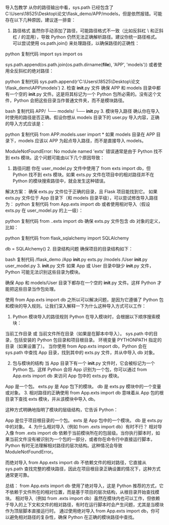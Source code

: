 导入包教学
从你的路径输出中看，sys.path 已经包含了 C:\\Users\\18525\\Desktop\\论文\\flask_demo/APP/models，但是依然报错。可能存在以下几种原因，建议逐一排查：

1. 路径格式
虽然你手动添加了路径，可能路径格式不一致（比如反斜杠 \ 和正斜杠 / 的混用），导致 Python 仍然无法正确解析路径。建议你统一路径格式。可以尝试使用 os.path.join() 来处理路径，以确保路径的正确性：

python
复制代码
import sys
import os

sys.path.append(os.path.join(os.path.dirname(__file__), 'APP', 'models'))
或者使用全反斜杠的绝对路径：

python
复制代码
sys.path.append(r'C:\Users\18525\Desktop\论文\flask_demo\APP\models')
2. 检查 __init__.py 文件
确保 APP 和 models 目录中都有一个空的 __init__.py 文件。这是将其标记为一个 Python 包所必需的。没有这个文件，Python 会把这些目录当作普通文件夹，而不是模块路径。

bash
复制代码
APP/
└── models/
    └── __init__.py
3. 模块导入路径
确认你在导入时使用的路径是否正确。假设你想从 models 目录下的 user.py 导入内容，正确的导入方式应该是：

python
复制代码
from APP.models.user import *
如果 models 目录在 APP 目录下，models 应该以 APP 为起点导入路径，而不是直接导入 models。

ModuleNotFoundError: No module named 'exts' 错误通常是由于 Python 找不到 exts 模块。这个问题可能由以下几个原因导致：

1. 路径问题
你在 user_model.py 文件中使用了 from exts import db，但 Python 找不到 exts 模块。如果 exts.py 文件在项目中的相对路径并不在 Python 的模块搜索路径中，就会发生这种错误。

解决方案：
确保 exts.py 文件位于正确的目录，且 Flask 项目能找到它。
如果 exts.py 文件位于 App 目录下（和 models 目录平级），可以尝试修改导入路径为：
python
复制代码
from App.exts import db
或者使用相对导入（假设 exts.py 在 user_model.py 的上一级）：

python
复制代码
from ..exts import db
确保 exts.py 文件包含 db 对象的定义，比如：

python
复制代码
from flask_sqlalchemy import SQLAlchemy

db = SQLAlchemy()
2. 目录结构问题
确保项目的目录结构如下：

bash
复制代码
/flask_demo
    /App
        __init__.py
        exts.py
        /models
            /User
                __init__.py
                user_model.py
3. __init__.py 文件
如果 App 或 User 目录中缺少 __init__.py 文件，Python 可能无法识别这些目录为模块。

确保 App 和 models/User 目录下都存在一个空的 __init__.py 文件。这样 Python 才能把这些目录当作包处理。


使用 from App.exts import db 之所以可以解决问题，是因为它遵循了 Python 包和模块的导入规则。让我们深入解释一下为什么这种导入方式可以工作：

1. Python 模块导入的路径规则
Python 在导入模块时，会根据以下顺序搜索模块：

当前工作目录 或 当前文件所在目录（如果是在脚本中导入）。
sys.path 中的目录，包括安装的 Python 包目录和项目根目录。
环境变量 PYTHONPATH 指定的目录（如果设置了）。
当你使用 from App.exts import db，Python 会在 sys.path 中查找 App 目录，找到其中的 exts.py 文件，并从中导入 db 对象。

2. 包与模块的结构
当 App 目录下有一个 __init__.py 文件时，它会被标记为一个 Python 包。这样 Python 会将 App 识别为一个包，你可以通过 from App.exts import db 来访问 App 包中的 exts.py 模块。

App 是一个包。
exts.py 是 App 包下的模块。
db 是 exts.py 模块中的一个变量或对象。
3. 相对路径的正确使用
from App.exts import db 意味着从 App 包的根目录下查找 exts 模块，并从该模块中导入 db。

这种方式明确地指明了模块的层级结构，它告诉 Python：

App 是位于项目根目录的一个包。
exts 是 App 包中的一个模块。
db 是 exts.py 中的对象。
4. 为什么相对导入（例如 from .exts import db）有时不行？
相对导入像 from .exts import db 依赖于当前模块所在的包层级。当你执行脚本时，如果当前文件没有被识别为一个包的一部分，或者你在命令行中直接运行脚本，Python 有时无法理解相对路径的层次结构。这种情况会导致 ModuleNotFoundError。

而绝对导入 from App.exts import db 不依赖文件的相对路径，它直接从 sys.path 查找完整的模块路径，因此在项目根目录正确设置的情况下，这种方式通常更可靠。

总结：
from App.exts import db 使用了绝对导入，这是 Python 推荐的方式，它不依赖于文件所在的相对位置，而是基于项目的层次结构，从根目录开始查找模块。
相对导入（例如 from .exts import db）虽然在模块内也可以工作，但依赖于导入的上下文和文件的相对路径，有时在运行脚本时会产生问题，尤其是当模块作为顶层脚本直接运行时。
通过使用绝对导入 from App.exts import db，你可以避免相对路径的复杂性，确保 Python 在正确的模块路径中查找。
